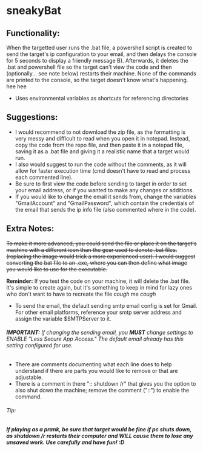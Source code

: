 # sneakyBat

## Functionality:
When the targetted user runs the .bat file, a powershell script is created to send the target's ip configuration to your email, and then delays the console for 5 seconds to display a friendly message B). Afterwards, it deletes the .bat and powershell file so the target can't view the code and then (optionally... see note below) restarts their machine. None of the commands are printed to the console, so the target doesn't know what's happening. hee hee
- Uses environmental variables as shortcuts for referencing directories

## Suggestions:
- I would recommend to not download the zip file, as the formatting is very messy and difficult to read when you open it in notepad.
Instead, copy the code from the repo file, and then paste it in a notepad file, saving it as a .bat file and giving it a realistic name that a target would run.
- I also would suggest to run the code without the comments, as it will allow for faster execution time (cmd doesn't have to read and process each commented line).
- Be sure to first view the code before sending to target in order to set your email address, or if you wanted to make any changes or additions.
- If you would like to change the email it sends from, change the variables "GmailAccount" and "GmailPassword", which contain the credentials of the email that sends the ip info file (also commented where in the code).

## Extra Notes:
~~To make it more advanced, you could send the file or place it on the target's machine with a different icon than the gear used to denote .bat files. (replacing the image would trick a more experienced user). I would suggest converting the bat file to an .exe, where you can then define what image you would like to use for the executable.~~

**Reminder:** If you test the code on your machine, it will delete the .bat file. It's simple to create again, but it's something to keep in mind for lazy ones who don't want to have to recreate the file *cough* me *cough*
- To send the email, the default sending smtp email config is set for Gmail. For other email platforms, reference your smtp server address and assign the variable $SMTPServer to it. 
###### **IMPORTANT:** *If changing the sending email, you **MUST** change settings to ENABLE "Less Secure App Access." The default email already has this setting configured for use.*
- There are comments documenting what each line does to help understand if there are parts you would like to remove or that are adjustable.
- There is a comment in there ":: shutdown /r" that gives you the option to also shut down the machine; remove the comment ("::") to enable the command.
###### Tip:
***If playing as a prank, be sure that target would be fine if pc shuts down, as shutdown /r restarts their computer and WILL cause them to lose any unsaved work.
Use carefully and have fun! :D***


